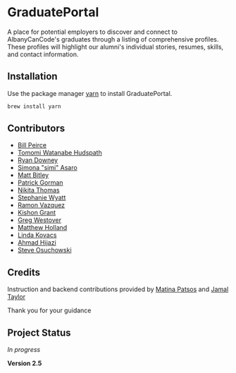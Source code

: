 # GraduatePortal

A place for potential employers to discover and connect to AlbanyCanCode's graduates through a listing of comprehensive profiles. These profiles will highlight our alumni's individual stories, resumes, skills, and contact information.

## Installation

Use the package manager [yarn](https://yarnpkg.com/en/docs/install) to install GraduatePortal.

```bash
brew install yarn
```

## Contributors

- [Bill Peirce](https://github.com/queensburybill)
- [Tomomi Watanabe Hudspath](https://github.com/tomomiWH)
- [Ryan Downey](https://github.com/FreerideTheWorld)
- [Simona "simi" Asaro](https://github.com/KiGrant)
- [Matt Bitley](https://github.com/matthewbitley)
- [Patrick Gorman](https://github.com/pjosephgorman)
- [Nikita Thomas](https://github.com/fnikitathomas)
- [Stephanie Wyatt](https://github.com/SteWya)
- [Ramon Vazquez](https://github.com/ray-vazquez)
- [Kishon Grant](https://github.com/KiGrant)
- [Greg Westover](https://github.com/gc-westover)
- [Matthew Holland](https://github.com/matthew-holland)
- [Linda Kovacs](https://github.com/lindakovacs)
- [Ahmad Hijazi](https://github.com/AHijazi11)
- [Steve Osuchowski](https://github.com/SteveO1138)

## Credits

Instruction and backend contributions provided by [Matina Patsos](https://github.com/matinaspatsos) and [Jamal Taylor](https://github.com/Louis345)

Thank you for your guidance

## Project Status

_In progress_

**Version 2.5**
